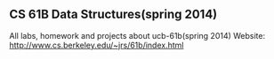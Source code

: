 ## CS 61B Data Structures(spring 2014)
All labs, homework and projects about ucb-61b(spring 2014)
Website: http://www.cs.berkeley.edu/~jrs/61b/index.html
